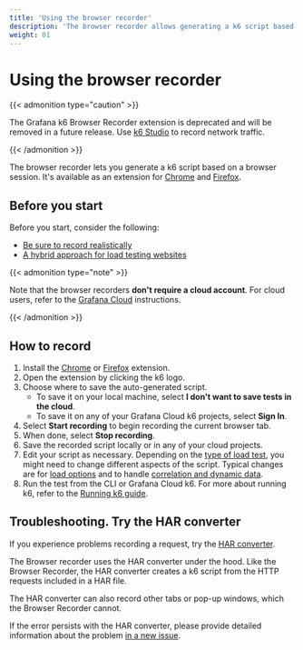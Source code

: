 ```yaml
---
title: 'Using the browser recorder'
description: 'The browser recorder allows generating a k6 script based on a web session. It is available as extensions for Chrome and Firefox.'
weight: 01
---
```


# Using the browser recorder

{{< admonition type="caution" >}} 

The Grafana k6 Browser Recorder extension is deprecated and will be removed in a future release. Use [k6 Studio](https://grafana.com/docs/k6-studio) to record network traffic.

{{< /admonition >}}

The browser recorder lets you generate a k6 script based on a browser session.
It's available as an extension for [Chrome](https://chrome.google.com/webstore/detail/grafana-k6-browser-record/fbanjfonbcedhifbgikmjelkkckhhidl) and [Firefox](https://addons.mozilla.org/en-US/firefox/addon/grafana-k6-browser-recorder/).

## Before you start

Before you start, consider the following:

- [Be sure to record realistically](https://grafana.com/docs/k6/<K6_VERSION>/using-k6/test-authoring/create-tests-from-recordings#be-sure-to-record-realistically)
- [A hybrid approach for load testing websites](https://grafana.com/docs/k6/<K6_VERSION>/using-k6/test-authoring/create-tests-from-recordings#consider-hybrid-approach-for-load-testing-websites)

{{< admonition type="note" >}}

Note that the browser recorders **don't require a cloud account**. For cloud users, refer to the [Grafana Cloud](https://grafana.com/docs/grafana-cloud/testing/k6/author-run/browser-recorder/) instructions.

{{< /admonition >}}

## How to record

1. Install the [Chrome](https://chrome.google.com/webstore/detail/grafana-k6-browser-record/fbanjfonbcedhifbgikmjelkkckhhidl) or [Firefox](https://addons.mozilla.org/en-US/firefox/addon/grafana-k6-browser-recorder/) extension.
1. Open the extension by clicking the k6 logo.
1. Choose where to save the auto-generated script.
   - To save it on your local machine, select **I don't want to save tests in the cloud**.
   - To save it on any of your Grafana Cloud k6 projects, select **Sign In**.
1. Select **Start recording** to begin recording the current browser tab.
1. When done, select **Stop recording**.
1. Save the recorded script locally or in any of your cloud projects.
1. Edit your script as necessary. Depending on the [type of load test](https://grafana.com/docs/k6/<K6_VERSION>/testing-guides/test-types/), you might need to change different aspects of the script.
   Typical changes are for [load options](https://grafana.com/docs/k6/<K6_VERSION>/using-k6/k6-options) and to handle [correlation and dynamic data](https://grafana.com/docs/k6/<K6_VERSION>/examples/correlation-and-dynamic-data).
1. Run the test from the CLI or Grafana Cloud k6. For more about running k6, refer to the [Running k6 guide](https://grafana.com/docs/k6/<K6_VERSION>/get-started/running-k6).

## Troubleshooting. Try the HAR converter

If you experience problems recording a request, try the [HAR converter](https://grafana.com/docs/k6/<K6_VERSION>/using-k6/test-authoring/create-tests-from-recordings/using-the-har-converter).

The Browser recorder uses the HAR converter under the hood.
Like the Browser Recorder, the HAR converter creates a k6 script from the HTTP requests included in a HAR file.

The HAR converter can also record other tabs or pop-up windows, which the Browser Recorder cannot.

If the error persists with the HAR converter, please provide detailed information about the problem [in a new issue](https://github.com/k6io/har-to-k6/issues).
